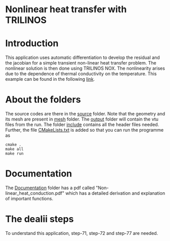 Nonlinear heat transfer with TRILINOS
======================================
# Introduction
This application uses automatic differentiation to develop the residual and the jacobian for a simple transient non-linear heat transfer problem. The nonlinear solution is then done using TRILINOS NOX. The nonlinearity arises due to the dependence of thermal conductivity on the temperature. This example can be found in the following [link](https://www.mathworks.com/help/pde/ug/heat-transfer-problem-with-temperature-dependent-properties.html). 
# About the folders
The source codes are there in the [source](./source) folder. Note that the geometry and its mesh are present in [mesh](./mesh) folder. The [output](./output) folder will contain the vtu files from the run. The folder [include](./include) contains all the header files needed. Further, the file [CMakeLists.txt](./CMakeLists.txt) is added so that you can run the programme as  

	cmake .
  	make all
  	make run
# Documentation
The [Documentation](./Documentation) folder has a pdf called "Non-linear_heat_conduction.pdf" which has a detailed derivation and explanation of important functions. 
# The dealii steps
To understand this application, step-71, step-72 and step-77 are needed. 
